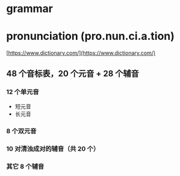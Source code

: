 
# grammar

# pronunciation (pro.nun.ci.a.tion)

[https://www.dictionary.com/](https://www.dictionary.com/)

## 48 个音标表，20 个元音 + 28 个辅音

### 12 个单元音
- 短元音
- 长元音

### 8 个双元音

### 10 对清浊成对的辅音（共 20 个）

### 其它 8 个辅音
